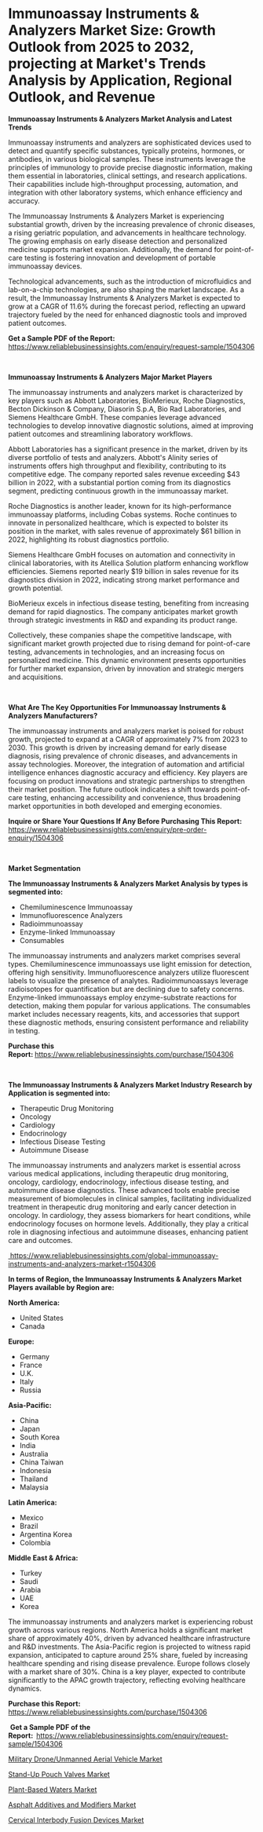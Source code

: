 <p><h1>Immunoassay Instruments & Analyzers Market Size: Growth Outlook from 2025 to 2032, projecting at Market's Trends Analysis by Application, Regional Outlook, and Revenue</h1></p><p><strong>Immunoassay Instruments & Analyzers Market Analysis and Latest Trends</strong></p>
<p><p>Immunoassay instruments and analyzers are sophisticated devices used to detect and quantify specific substances, typically proteins, hormones, or antibodies, in various biological samples. These instruments leverage the principles of immunology to provide precise diagnostic information, making them essential in laboratories, clinical settings, and research applications. Their capabilities include high-throughput processing, automation, and integration with other laboratory systems, which enhance efficiency and accuracy.</p><p>The Immunoassay Instruments & Analyzers Market is experiencing substantial growth, driven by the increasing prevalence of chronic diseases, a rising geriatric population, and advancements in healthcare technology. The growing emphasis on early disease detection and personalized medicine supports market expansion. Additionally, the demand for point-of-care testing is fostering innovation and development of portable immunoassay devices.</p><p>Technological advancements, such as the introduction of microfluidics and lab-on-a-chip technologies, are also shaping the market landscape. As a result, the Immunoassay Instruments & Analyzers Market is expected to grow at a CAGR of 11.6% during the forecast period, reflecting an upward trajectory fueled by the need for enhanced diagnostic tools and improved patient outcomes.</p></p>
<p><strong>Get a Sample PDF of the Report:&nbsp;</strong> <a href="https://www.reliablebusinessinsights.com/enquiry/request-sample/1504306?utm_campaign=1138&utm_medium=2&utm_source=Github&utm_content=ia&utm_term=23032025&utm_id=immunoassay-instruments-analyzers">https://www.reliablebusinessinsights.com/enquiry/request-sample/1504306</a></p>
<p>&nbsp;</p>
<p><strong>Immunoassay Instruments & Analyzers Major Market Players</strong></p>
<p><p>The immunoassay instruments and analyzers market is characterized by key players such as Abbott Laboratories, BioMerieux, Roche Diagnostics, Becton Dickinson & Company, Diasorin S.p.A, Bio Rad Laboratories, and Siemens Healthcare GmbH. These companies leverage advanced technologies to develop innovative diagnostic solutions, aimed at improving patient outcomes and streamlining laboratory workflows.</p><p>Abbott Laboratories has a significant presence in the market, driven by its diverse portfolio of tests and analyzers. Abbott's Alinity series of instruments offers high throughput and flexibility, contributing to its competitive edge. The company reported sales revenue exceeding $43 billion in 2022, with a substantial portion coming from its diagnostics segment, predicting continuous growth in the immunoassay market.</p><p>Roche Diagnostics is another leader, known for its high-performance immunoassay platforms, including Cobas systems. Roche continues to innovate in personalized healthcare, which is expected to bolster its position in the market, with sales revenue of approximately $61 billion in 2022, highlighting its robust diagnostics portfolio.</p><p>Siemens Healthcare GmbH focuses on automation and connectivity in clinical laboratories, with its Atellica Solution platform enhancing workflow efficiencies. Siemens reported nearly $19 billion in sales revenue for its diagnostics division in 2022, indicating strong market performance and growth potential.</p><p>BioMerieux excels in infectious disease testing, benefiting from increasing demand for rapid diagnostics. The company anticipates market growth through strategic investments in R&D and expanding its product range.</p><p>Collectively, these companies shape the competitive landscape, with significant market growth projected due to rising demand for point-of-care testing, advancements in technologies, and an increasing focus on personalized medicine. This dynamic environment presents opportunities for further market expansion, driven by innovation and strategic mergers and acquisitions.</p></p>
<p>&nbsp;</p>
<p><strong>What Are The Key Opportunities For Immunoassay Instruments & Analyzers Manufacturers?</strong></p>
<p><p>The immunoassay instruments and analyzers market is poised for robust growth, projected to expand at a CAGR of approximately 7% from 2023 to 2030. This growth is driven by increasing demand for early disease diagnosis, rising prevalence of chronic diseases, and advancements in assay technologies. Moreover, the integration of automation and artificial intelligence enhances diagnostic accuracy and efficiency. Key players are focusing on product innovations and strategic partnerships to strengthen their market position. The future outlook indicates a shift towards point-of-care testing, enhancing accessibility and convenience, thus broadening market opportunities in both developed and emerging economies.</p></p>
<p><strong>Inquire or Share Your Questions If Any Before Purchasing This Report:</strong> <a href="https://www.reliablebusinessinsights.com/enquiry/pre-order-enquiry/1504306?utm_campaign=1138&utm_medium=2&utm_source=Github&utm_content=ia&utm_term=23032025&utm_id=immunoassay-instruments-analyzers">https://www.reliablebusinessinsights.com/enquiry/pre-order-enquiry/1504306</a></p>
<p>&nbsp;</p>
<p><strong>Market Segmentation</strong></p>
<p><strong>The Immunoassay Instruments & Analyzers Market Analysis by types is segmented into:</strong></p>
<p><ul><li>Chemiluminescence Immunoassay</li><li>Immunofluorescence Analyzers</li><li>Radioimmunoassay</li><li>Enzyme-linked Immunoassay</li><li>Consumables</li></ul></p>
<p><p>The immunoassay instruments and analyzers market comprises several types. Chemiluminescence immunoassays use light emission for detection, offering high sensitivity. Immunofluorescence analyzers utilize fluorescent labels to visualize the presence of analytes. Radioimmunoassays leverage radioisotopes for quantification but are declining due to safety concerns. Enzyme-linked immunoassays employ enzyme-substrate reactions for detection, making them popular for various applications. The consumables market includes necessary reagents, kits, and accessories that support these diagnostic methods, ensuring consistent performance and reliability in testing.</p></p>
<p><strong>Purchase this Report:&nbsp;</strong><a href="https://www.reliablebusinessinsights.com/purchase/1504306?utm_campaign=1138&utm_medium=2&utm_source=Github&utm_content=ia&utm_term=23032025&utm_id=immunoassay-instruments-analyzers">https://www.reliablebusinessinsights.com/purchase/1504306</a></p>
<p>&nbsp;</p>
<p><strong>The Immunoassay Instruments & Analyzers Market Industry Research by Application is segmented into:</strong></p>
<p><ul><li>Therapeutic Drug Monitoring</li><li>Oncology</li><li>Cardiology</li><li>Endocrinology</li><li>Infectious Disease Testing</li><li>Autoimmune Disease</li></ul></p>
<p><p>The immunoassay instruments and analyzers market is essential across various medical applications, including therapeutic drug monitoring, oncology, cardiology, endocrinology, infectious disease testing, and autoimmune disease diagnostics. These advanced tools enable precise measurement of biomolecules in clinical samples, facilitating individualized treatment in therapeutic drug monitoring and early cancer detection in oncology. In cardiology, they assess biomarkers for heart conditions, while endocrinology focuses on hormone levels. Additionally, they play a critical role in diagnosing infectious and autoimmune diseases, enhancing patient care and outcomes.</p></p>
<p><a href="https://www.reliablebusinessinsights.com/global-immunoassay-instruments-and-analyzers-market-r1504306?utm_campaign=1138&utm_medium=2&utm_source=Github&utm_content=ia&utm_term=23032025&utm_id=immunoassay-instruments-analyzers">&nbsp;https://www.reliablebusinessinsights.com/global-immunoassay-instruments-and-analyzers-market-r1504306</a></p>
<p><strong>In terms of Region, the Immunoassay Instruments & Analyzers Market Players available by Region are:</strong></p>
<p>
    <p> <strong> North America: </strong>
        <ul>
            <li>United States</li>
            <li>Canada</li>
        </ul>
        </p> 
    <p> <strong> Europe: </strong>
        <ul>
            <li>Germany</li>
            <li>France</li>
            <li>U.K.</li>
            <li>Italy</li>
            <li>Russia</li>
        </ul>
        </p> 
    <p> <strong> Asia-Pacific: </strong>
        <ul>
            <li>China</li>
            <li>Japan</li>
            <li>South Korea</li>
            <li>India</li>
            <li>Australia</li>
            <li>China Taiwan</li>
            <li>Indonesia</li>
            <li>Thailand</li>
            <li>Malaysia</li>
        </ul>
        </p> 
    <p> <strong> Latin America: </strong>
        <ul>
            <li>Mexico</li>
            <li>Brazil</li>
            <li>Argentina Korea</li>
            <li>Colombia</li>
        </ul>
        </p> 
    <p> <strong> Middle East & Africa: </strong>
        <ul>
            <li>Turkey</li>
            <li>Saudi</li>
            <li>Arabia</li>
            <li>UAE</li>
            <li>Korea</li>
        </ul>
    </p>
    </p>
<p><p>The immunoassay instruments and analyzers market is experiencing robust growth across various regions. North America holds a significant market share of approximately 40%, driven by advanced healthcare infrastructure and R&D investments. The Asia-Pacific region is projected to witness rapid expansion, anticipated to capture around 25% share, fueled by increasing healthcare spending and rising disease prevalence. Europe follows closely with a market share of 30%. China is a key player, expected to contribute significantly to the APAC growth trajectory, reflecting evolving healthcare dynamics.</p></p>
<p><strong>Purchase this Report: </strong><a href="https://www.reliablebusinessinsights.com/purchase/1504306?utm_campaign=1138&utm_medium=2&utm_source=Github&utm_content=ia&utm_term=23032025&utm_id=immunoassay-instruments-analyzers">https://www.reliablebusinessinsights.com/purchase/1504306</a></p>
<p>&nbsp;<strong>Get a Sample PDF of the Report:&nbsp;&nbsp;</strong><a href="https://www.reliablebusinessinsights.com/enquiry/request-sample/1504306?utm_campaign=1138&utm_medium=2&utm_source=Github&utm_content=ia&utm_term=23032025&utm_id=immunoassay-instruments-analyzers">https://www.reliablebusinessinsights.com/enquiry/request-sample/1504306</a></p>
<p><strong></strong></p>
<p><p><a href="https://github.com/totrisammir/Market-Research-Report-List-1/blob/main/military-droneunmanned-aerial-vehicle-market.md?utm_campaign=1138&utm_medium=2&utm_source=Github&utm_content=ia&utm_term=23032025&utm_id=immunoassay-instruments-analyzers">Military Drone/Unmanned Aerial Vehicle Market</a></p><p><a href="https://github.com/haklagjbj/Market-Research-Report-List-1/blob/main/stand-up-pouch-valves-market.md?utm_campaign=1138&utm_medium=2&utm_source=Github&utm_content=ia&utm_term=23032025&utm_id=immunoassay-instruments-analyzers">Stand-Up Pouch Valves Market</a></p><p><a href="https://github.com/latilsmickl8/Market-Research-Report-List-1/blob/main/plant-based-waters-market.md?utm_campaign=1138&utm_medium=2&utm_source=Github&utm_content=ia&utm_term=23032025&utm_id=immunoassay-instruments-analyzers">Plant-Based Waters Market</a></p><p><a href="https://github.com/tandepinho3p/Market-Research-Report-List-1/blob/main/asphalt-additives-and-modifiers-market.md?utm_campaign=1138&utm_medium=2&utm_source=Github&utm_content=ia&utm_term=23032025&utm_id=immunoassay-instruments-analyzers">Asphalt Additives and Modifiers Market</a></p><p><a href="https://github.com/guyerkanakwu/Market-Research-Report-List-1/blob/main/cervical-interbody-fusion-devices-market.md?utm_campaign=1138&utm_medium=2&utm_source=Github&utm_content=ia&utm_term=23032025&utm_id=immunoassay-instruments-analyzers">Cervical Interbody Fusion Devices Market</a></p></p>